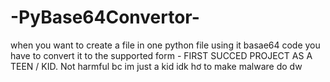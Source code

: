 # -PyBase64Convertor-
when you want to create a file in one python file using it basae64 code you have to convert it to the supported form - FIRST SUCCED PROJECT AS A TEEN / KID. Not harmful bc im just a kid idk hơ to make malware do dw
